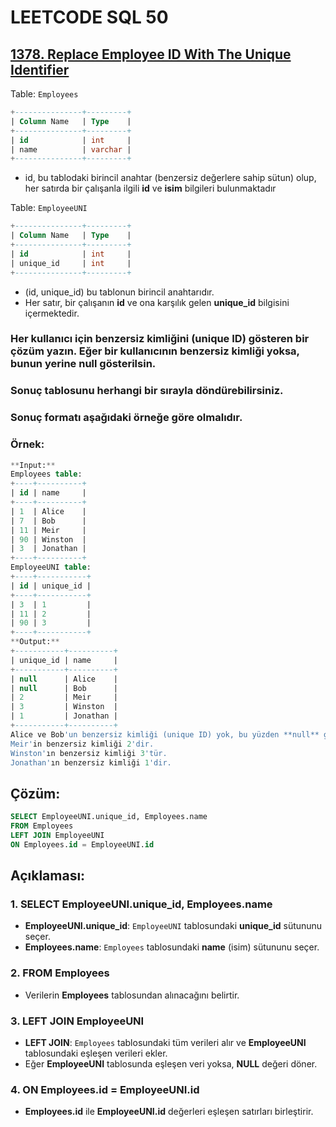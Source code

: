 # LEETCODE SQL 50

## [1378. Replace Employee ID With The Unique Identifier](https://leetcode.com/problems/replace-employee-id-with-the-unique-identifier/)

Table: `Employees`

```sql
+---------------+---------+
| Column Name   | Type    |
+---------------+---------+
| id            | int     |
| name          | varchar |
+---------------+---------+
```

- id, bu tablodaki birincil anahtar (benzersiz değerlere sahip sütun) olup, her satırda bir çalışanla ilgili **id** ve **isim** bilgileri bulunmaktadır

Table: `EmployeeUNI`

```sql
+---------------+---------+
| Column Name   | Type    |
+---------------+---------+
| id            | int     |
| unique_id     | int     |
+---------------+---------+
```

- (id, unique_id) bu tablonun birincil anahtarıdır.
- Her satır, bir çalışanın **id** ve ona karşılık gelen **unique_id** bilgisini içermektedir.

### Her kullanıcı için benzersiz kimliğini (unique ID) gösteren bir çözüm yazın. Eğer bir kullanıcının benzersiz kimliği yoksa, bunun yerine **null** gösterilsin.

### Sonuç tablosunu herhangi bir sırayla döndürebilirsiniz.

### Sonuç formatı aşağıdaki örneğe göre olmalıdır.

### Örnek:

```sql
**Input:**
Employees table:
+----+----------+
| id | name     |
+----+----------+
| 1  | Alice    |
| 7  | Bob      |
| 11 | Meir     |
| 90 | Winston  |
| 3  | Jonathan |
+----+----------+
EmployeeUNI table:
+----+-----------+
| id | unique_id |
+----+-----------+
| 3  | 1         |
| 11 | 2         |
| 90 | 3         |
+----+-----------+
**Output:**
+-----------+----------+
| unique_id | name     |
+-----------+----------+
| null      | Alice    |
| null      | Bob      |
| 2         | Meir     |
| 3         | Winston  |
| 1         | Jonathan |
+-----------+----------+
Alice ve Bob'un benzersiz kimliği (unique ID) yok, bu yüzden **null** gösterilecektir.
Meir'in benzersiz kimliği 2'dir.
Winston'ın benzersiz kimliği 3'tür.
Jonathan'ın benzersiz kimliği 1'dir.
```

## Çözüm:

```sql
SELECT EmployeeUNI.unique_id, Employees.name
FROM Employees
LEFT JOIN EmployeeUNI
ON Employees.id = EmployeeUNI.id
```

## **Açıklaması:**

### 1. **SELECT EmployeeUNI.unique_id, Employees.name**

- **EmployeeUNI.unique_id**: `EmployeeUNI` tablosundaki **unique_id** sütununu seçer.
- **Employees.name**: `Employees` tablosundaki **name** (isim) sütununu seçer.

### 2. **FROM Employees**

- Verilerin **Employees** tablosundan alınacağını belirtir.

### 3. **LEFT JOIN EmployeeUNI**

- **LEFT JOIN**: `Employees` tablosundaki tüm verileri alır ve **EmployeeUNI** tablosundaki eşleşen verileri ekler.
- Eğer **EmployeeUNI** tablosunda eşleşen veri yoksa, **NULL** değeri döner.

### 4. **ON Employees.id = EmployeeUNI.id**

- **Employees.id** ile **EmployeeUNI.id** değerleri eşleşen satırları birleştirir.
